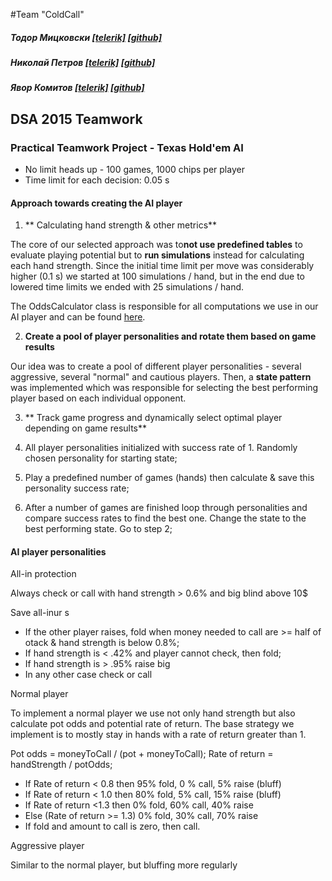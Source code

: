 ﻿#Team "ColdCall"
##### Тодор Мицковски [[telerik]](http://telerikacademy.com/Users/todorm85) [[github]](https://github.com/todorm85)

##### Николай Петров [[telerik]](http://telerikacademy.com/Users/nlpcsh) [[github]](https://github.com/nlpcsh)

##### Явор Комитов [[telerik]](http://telerikacademy.com/Users/ykomitov) [[github]](https://github.com/ykomitov)

## DSA 2015 Teamwork
### Practical Teamwork Project - Texas Hold'em AI

* No limit heads up - 100 games, 1000 chips per player
* Time limit for each decision: 0.05 s

#### Approach towards creating the AI player

1. ** Calculating hand strength & other metrics**

The core of our selected approach was to**not use predefined tables** to evaluate playing potential but to **run simulations** instead for calculating each hand strength. Since the initial time limit per move was considerably higher (0.1 s) we started at 100 simulations / hand, but in the end due to lowered time limits we ended with 25 simulations / hand.

The OddsCalculator class is responsible for all computations we use in our AI player and can be found [here](https://github.com/ykomitov/TexasHoldem-ColdCall/blob/master/TexasHoldem/TexasHoldem.AI.TodorPlayer/Helpers/OddsCalculator.cs).

2. **Create a pool of player personalities and rotate them based on game results**

Our idea was to create a pool of different player personalities - several aggressive, several "normal" and cautious players. Then, a **state pattern** was implemented which was responsible for selecting the best performing player based on each individual opponent.

3. ** Track game progress and dynamically select optimal player depending on game results**

1. All player personalities initialized with success rate of 1. Randomly chosen personality for starting state;
2. Play a predefined number of games (hands) then calculate & save this personality success rate;
3. After a number of games are finished loop through personalities and compare success rates to find the best one. Change the state to the best performing state. Go to step 2;

#### AI player personalities

All-in protection

Always check or call with hand strength > 0.6% and big blind above 10$

Save all-inur s

* If the other player raises, fold when money needed to call are >= half of otack & hand strength is below 0.8%;
* If hand strength is < .42% and player cannot check, then fold;
* If hand strength is > .95% raise big
* In any other case check or call

Normal player

To implement a normal player we use not only hand strength but also calculate pot odds and potential rate of return. The base strategy we implement is to mostly stay in hands with a rate of return greater than 1.

Pot odds = moneyToCall / (pot + moneyToCall);
Rate of return = handStrength / potOdds;

* If Rate of return < 0.8 then 95% fold, 0 % call, 5% raise (bluff)   
* If Rate of return < 1.0 then 80% fold, 5% call, 15% raise (bluff)
* If Rate of return <1.3 then 0% fold, 60% call, 40% raise
* Else (Rate of return >= 1.3) 0% fold, 30% call, 70% raise
* If fold and amount to call is zero, then call.

Aggressive player

Similar to the normal player, but bluffing more regularly
